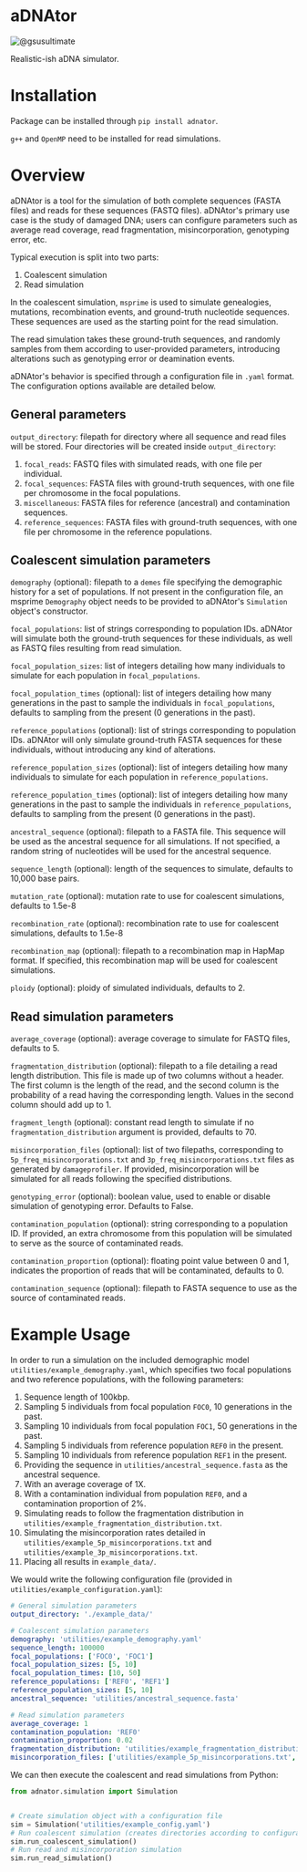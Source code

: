 # aDNAtor

![@gsusultimate](https://jazpy.github.io/links/CyberMamut.png)

Realistic-ish aDNA simulator.

# Installation

Package can be installed through `pip install adnator`.

`g++` and `OpenMP` need to be installed for read simulations.

# Overview

aDNAtor is a tool for the simulation of both complete sequences (FASTA files) and reads for these
sequences (FASTQ files). aDNAtor's primary use case is the study of damaged DNA; users can configure
parameters such as average read coverage, read fragmentation, misincorporation, genotyping error, etc.

Typical execution is split into two parts:

1. Coalescent simulation
2. Read simulation

In the coalescent simulation, `msprime` is used to simulate genealogies, mutations, recombination events,
and ground-truth nucleotide sequences. These sequences are used as the starting point for the read simulation.

The read simulation takes these ground-truth sequences, and randomly samples from them according
to user-provided parameters, introducing alterations such as genotyping error or deamination events.

aDNAtor's behavior is specified through a configuration file in `.yaml` format. The configuration
options available are detailed below.

## General parameters

`output_directory`: filepath for directory where all sequence and read files will be stored.
Four directories will be created inside `output_directory`:

  1. `focal_reads`: FASTQ files with simulated reads, with one file per individual.
  2. `focal_sequences`: FASTA files with ground-truth sequences, with one file per chromosome in the focal populations.
  3. `miscellaneous`: FASTA files for reference (ancestral) and contamination sequences.
  4. `reference_sequences`: FASTA files with ground-truth sequences, with one file per chromosome in the reference populations.

## Coalescent simulation parameters

`demography` (optional): filepath to a `demes` file specifying the demographic history for a set
of populations. If not present in the configuration file, an msprime `Demography` object needs
to be provided to aDNAtor's `Simulation` object's constructor.

`focal_populations`: list of strings corresponding to population IDs. aDNAtor will simulate both the
ground-truth sequences for these individuals, as well as FASTQ files resulting from read simulation.

`focal_population_sizes`: list of integers detailing how many individuals to simulate for each
population in `focal_populations`.

`focal_population_times` (optional): list of integers detailing how many generations in the past to
sample the individuals in `focal_populations`, defaults to sampling from the present (0 generations in the past).

`reference_populations` (optional): list of strings corresponding to population IDs. aDNAtor will
only simulate ground-truth FASTA sequences for these individuals, without introducing any kind of alterations.

`reference_population_sizes` (optional): list of integers detailing how many individuals to simulate for each
population in `reference_populations`.

`reference_population_times` (optional): list of integers detailing how many generations in the past to
sample the individuals in `reference_populations`, defaults to sampling from the present (0 generations in the past).

`ancestral_sequence` (optional): filepath to a FASTA file. This sequence will be used as the ancestral sequence
for all simulations. If not specified, a random string of nucleotides will be used for the ancestral sequence.

`sequence_length` (optional): length of the sequences to simulate, defaults to 10,000 base pairs.

`mutation_rate` (optional): mutation rate to use for coalescent simulations, defaults to 1.5e-8

`recombination_rate` (optional): recombination rate to use for coalescent simulations, defaults to 1.5e-8

`recombination_map` (optional): filepath to a recombination map in HapMap format. If specified, this recombination
map will be used for coalescent simulations.

`ploidy` (optional): ploidy of simulated individuals, defaults to 2.

## Read simulation parameters

`average_coverage` (optional): average coverage to simulate for FASTQ files, defaults to 5.

`fragmentation_distribution` (optional): filepath to a file detailing a read length distribution. This file is made up
of two columns without a header. The first column is the length of the read, and the second column is the probability
of a read having the corresponding length. Values in the second column should add up to 1.

`fragment_length` (optional): constant read length to simulate if no `fragmentation_distribution` argument is provided,
defaults to 70.

`misincorporation_files` (optional): list of two filepaths, corresponding to `5p_freq_misincorporations.txt` and
`3p_freq_misincorporations.txt` files as generated by `damageprofiler`. If provided, misincorporation will be simulated
for all reads following the specified distributions.

`genotyping_error` (optional): boolean value, used to enable or disable simulation of genotyping error. Defaults to False.

`contamination_population` (optional): string corresponding to a population ID. If provided, an extra chromosome
from this population will be simulated to serve as the source of contaminated reads.

`contamination_proportion` (optional): floating point value between 0 and 1, indicates the proportion of reads
that will be contaminated, defaults to 0.

`contamination_sequence` (optional): filepath to FASTA sequence to use as the source of contaminated reads.

# Example Usage

In order to run a simulation on the included demographic model `utilities/example_demography.yaml`, which specifies
two focal populations and two reference populations, with the following parameters:

1. Sequence length of 100kbp.
2. Sampling 5 individuals from focal population `FOC0`, 10 generations in the past.
3. Sampling 10 individuals from focal population `FOC1`, 50 generations in the past.
4. Sampling 5 individuals from reference population `REF0` in the present.
5. Sampling 10 individuals from reference population `REF1` in the present.
6. Providing the sequence in `utilities/ancestral_sequence.fasta` as the ancestral sequence.
7. With an average coverage of 1X.
8. With a contamination individual from population `REF0`, and a contamination proportion of 2%.
9. Simulating reads to follow the fragmentation distribution in `utilities/example_fragmentation_distribution.txt`.
10. Simulating the misincorporation rates detailed in `utilities/example_5p_misincorporations.txt` and `utilities/example_3p_misincorporations.txt`.
11. Placing all results in `example_data/`.

We would write the following configuration file (provided in `utilities/example_configuration.yaml`):

```yaml
# General simulation parameters
output_directory: './example_data/'

# Coalescent simulation parameters
demography: 'utilities/example_demography.yaml'
sequence_length: 100000
focal_populations: ['FOC0', 'FOC1']
focal_population_sizes: [5, 10]
focal_population_times: [10, 50]
reference_populations: ['REF0', 'REF1']
reference_population_sizes: [5, 10]
ancestral_sequence: 'utilities/ancestral_sequence.fasta'

# Read simulation parameters
average_coverage: 1
contamination_population: 'REF0'
contamination_proportion: 0.02
fragmentation_distribution: 'utilities/example_fragmentation_distribution.txt'
misincorporation_files: ['utilities/example_5p_misincorporations.txt', 'utilities/example_3p_misincorporations.txt']
```

We can then execute the coalescent and read simulations from Python:

```python
from adnator.simulation import Simulation


# Create simulation object with a configuration file
sim = Simulation('utilities/example_config.yaml')
# Run coalescent simulation (creates directories according to configuration file).
sim.run_coalescent_simulation()
# Run read and misincorporation simulation
sim.run_read_simulation()
```
